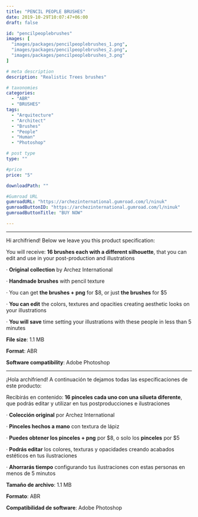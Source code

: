 ```yaml
---
title: "PENCIL PEOPLE BRUSHES"
date: 2019-10-29T10:07:47+06:00
draft: false

id: "pencilpeoplebrushes"
images: [
  "images/packages/pencilpeoplebrushes_1.png",
  "images/packages/pencilpeoplebrushes_2.png",
  "images/packages/pencilpeoplebrushes_3.png"
]

# meta description
description: "Realistic Trees brushes"

# taxonomies
categories:
  - "ABR"
  - "BRUSHES"
tags:
  - "Arquitecture"
  - "Architect"
  - "Brushes"
  - "People"
  - "Human"
  - "Photoshop"

# post type
type: ""

#price
price: "5"

downloadPath: ""

#Gumroad URL
gumroadURL: "https://archezinternational.gumroad.com/l/ninuk"
gumroadButtonID: "https://archezinternational.gumroad.com/l/ninuk"
gumroadButtonTitle: "BUY NOW"

---
```


___

Hi archifriend! Below we leave you this product specification:

You will receive: **16 brushes each with a different silhouette**, that you can edit and use in your post-production and illustrations

· **Original collection** by Archez International

· **Handmade brushes** with pencil texture

· You can get **the brushes + png** for $8, or just **the brushes** for $5

· **You can edit** the colors, textures and opacities creating aesthetic looks on your illustrations

· **You will save** time setting your illustrations with these people in less than 5 minutes

**File size**: 1.1 MB

**Format**: ABR

**Software compatibility**: Adobe Photoshop

_____

¡Hola archifriend! A continuación te dejamos todas las especificaciones de este producto:

Recibirás en contenido: **16 pinceles cada uno con una silueta diferente**, que podrás editar y utilizar en tus postproducciones e ilustraciones

· **Colección original** por Archez International

· **Pinceles hechos a mano** con textura de lápiz

· **Puedes obtener los pinceles + png** por $8, o solo los **pinceles** por $5

· **Podrás editar** los colores, texturas y opacidades creando acabados estéticos en tus ilustraciones

· **Ahorrarás tiempo** configurando tus ilustraciones con estas personas en menos de 5 minutos

**Tamaño de archivo**: 1.1 MB

**Formato**: ABR

**Compatibilidad de software**: Adobe Photoshop